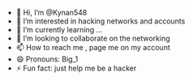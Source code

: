 - 👋 Hi, I’m @Kynan548
- 👀 I’m interested in hacking networks and accounts 
- 🌱 I’m currently learning ...
- 💞️ I’m looking to collaborate on the networking 
- 📫 How to reach me , page me on my account 
- 😄 Pronouns: Big_1 
- ⚡ Fun fact: just help me be a hacker
  

<!---
Kynan548/Kynan548 is a ✨ special ✨ repository because its `README.md` (this file) appears on your GitHub profile.
You can click the Preview link to take a look at your changes.
--->
